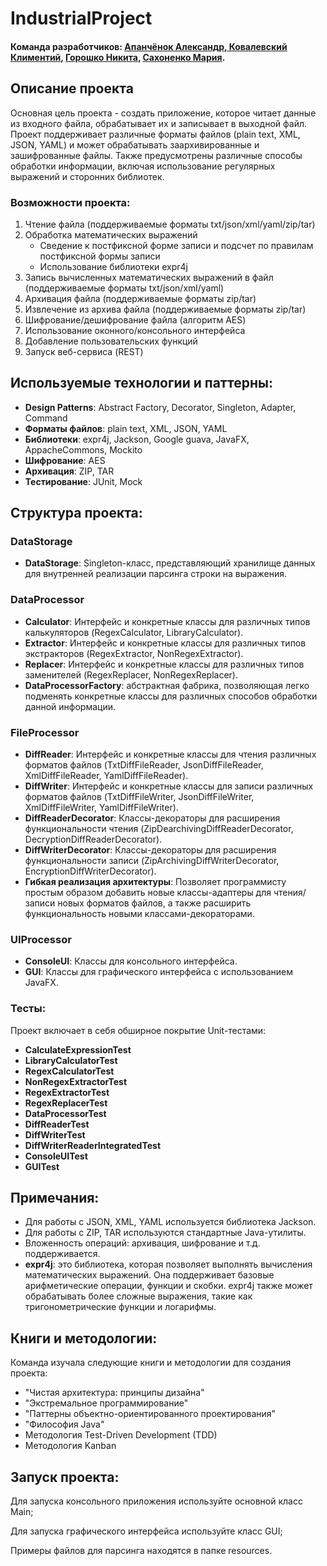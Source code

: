 # IndustrialProject
#### **Команда разработчиков**: [Апанчёнок Александр](https://github.com/Corovinus),[ Ковалевский Климентий](https://github.com/Klimentij-Kvl), [Горошко Никита](https://github.com/NikitaHaroshka), [Сахоненко Мария](https://github.com/MariaSakhonenko).

## Описание проекта
Основная цель проекта - создать приложение, которое читает данные из входного файла, обрабатывает их и записывает в выходной файл. Проект поддерживает различные форматы файлов (plain text, XML, JSON, YAML) и может обрабатывать заархивированные и зашифрованные файлы. Также предусмотрены различные способы обработки информации, включая использование регулярных выражений и сторонних библиотек.

### Возможности проекта:
1. Чтение файла (поддерживаемые форматы txt/json/xml/yaml/zip/tar)
2. Обработка математических выражений
    - Сведение к постфиксной форме записи и подсчет по правилам постфиксной формы записи
    - Использование библиотеки expr4j
3. Запись вычисленных математических выражений в файл (поддерживаемые форматы txt/json/xml/yaml)
4. Архивация файла (поддерживаемые форматы zip/tar)
5. Извлечение из архива файла (поддерживаемые форматы zip/tar)
6. Шифрование/дешифрование файла (алгоритм AES)
7. Использование оконного/консольного интерфейса
8. Добавление пользовательских функций
9. Запуск веб-сервиса (REST)

## Используемые технологии и паттерны:
- **Design Patterns**: Abstract Factory, Decorator, Singleton, Adapter, Command
- **Форматы файлов**: plain text, XML, JSON, YAML
- **Библиотеки**: expr4j, Jackson, Google guava, JavaFX, AppacheCommons, Mockito
- **Шифрование**: AES
- **Архивация**: ZIP, TAR
- **Тестирование**: JUnit, Mock

## Структура проекта:
### DataStorage 
- **DataStorage**: Singleton-класс, представляющий хранилище данных для внутренней реализации парсинга строки на выражения.

### DataProcessor
- **Calculator**: Интерфейс и конкретные классы для различных типов калькуляторов (RegexCalculator, LibraryCalculator).
- **Extractor**: Интерфейс и конкретные классы для различных типов экстракторов (RegexExtractor, NonRegexExtractor).
- **Replacer**: Интерфейс и конкретные классы для различных типов заменителей (RegexReplacer, NonRegexReplacer).
- **DataProcessorFactory**: абстрактная фабрика, позволяющая легко подменять конкретные классы для различных способов обработки данной информации.

### FileProcessor
- **DiffReader**: Интерфейс и конкретные классы для чтения различных форматов файлов (TxtDiffFileReader, JsonDiffFileReader, XmlDiffFileReader, YamlDiffFileReader).
- **DiffWriter**: Интерфейс и конкретные классы для записи различных форматов файлов (TxtDiffFileWriter, JsonDiffFileWriter, XmlDiffFileWriter, YamlDiffFileWriter).
- **DiffReaderDecorator**: Классы-декораторы для расширения функциональности чтения (ZipDearchivingDiffReaderDecorator, DecryptionDiffReaderDecorator).
- **DiffWriterDecorator**: Классы-декораторы для расширения функциональности записи (ZipArchivingDiffWriterDecorator, EncryptionDiffWriterDecorator).
- **Гибкая реализация архитектуры**: Позволяет программисту простым образом добавить новые классы-адаптеры для чтения/записи новых форматов файлов, а также расширить функциональность новыми классами-декораторами.

### UIProcessor
- **ConsoleUI**: Классы для консольного интерфейса.
- **GUI**: Классы для графического интерфейса с использованием JavaFX.

### Тесты:
Проект включает в себя обширное покрытие Unit-тестами:
- **CalculateExpressionTest**
- **LibraryCalculatorTest**
- **RegexCalculatorTest**
- **NonRegexExtractorTest**
- **RegexExtractorTest**
- **RegexReplacerTest**
- **DataProcessorTest**
- **DiffReaderTest**
- **DiffWriterTest**
- **DiffWriterReaderIntegratedTest**
- **ConsoleUITest**
- **GUITest**

## Примечания:
- Для работы с JSON, XML, YAML используется библиотека Jackson.
- Для работы с ZIP, TAR используются стандартные Java-утилиты.
- Вложенность операций: архивация, шифрование и т.д. поддерживается.
- **expr4j**: это библиотека, которая позволяет выполнять вычисления математических выражений. Она поддерживает базовые арифметические операции, функции и скобки. expr4j также может обрабатывать более сложные выражения, такие как тригонометрические функции и логарифмы.

## Книги и методологии:
Команда изучала следующие книги и методологии для создания проекта:
- "Чистая архитектура: принципы дизайна"
- "Экстремальное программирование"
- "Паттерны объектно-ориентированного проектирования"
- "Философия Java"
- Методология Test-Driven Development (TDD)
- Методология Kanban

## Запуск проекта:
Для запуска консольного приложения используйте основной класс Main;

Для запуска графического интерфейса используйте класс GUI;

Примеры файлов для парсинга находятся в папке resources.

